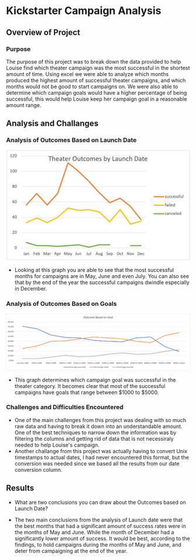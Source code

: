 # Kickstarter Campaign Analysis
## Overview of Project
### Purpose
The purpose of this project was to break down the data provided to help Louise find which theater campaign was the most successful in the shortest amount of time. Using excel we were able to analyze which months produced the highest amount of successful theater campaigns, and which months would not be good to start campaigns on. We were also able to determine which campaign goals would have a higher percentage of being successful, this would help Louise keep her campaign goal in a reasonable amount range. 
## Analysis and Challanges
### Analysis of Outcomes Based on Launch Date
![Analysis_of_Outcomes_VS_Launch](Theater_Outcomes_VS_Launch.png)
* Looking at this graph you are able to see that the most successful months for campaigns are in May, June and even July. You can also see that by the end of the year the successful campaigns dwindle especially in December.
### Analysis of Outcomes Based on Goals
![Outcome_Based_On_Goals](Outcome_Based_On_Goals.png)
* This graph determines which campaign goal was successful in the theater category. It becomes clear that most of the successful campaigns have goals that range between $1000 to $5000.  
### Challenges and Difficulties Encountered
* One of the main challenges from this project was dealing with so much raw data and having to break it down into an understandable amount. One of the best techniques to narrow down the information was by filtering the columns and getting rid of data that is not necessiraly needed to help Louise's campaign. 
* Another challange from this project was actually having to convert Unix timestamps to actual dates, I had never encountered this format, but the conversion was needed since we based all the results from our date conversion column. 
## Results
- What are two conclusions you can draw about the Outcomes based on Launch Date?
* The two main conclusions from the analysis of Launch date were that the best months that had a significant amount of success rates were in the months of May and June. While the month of December had a significantly lower amount of success. It would be best, according to the findings, to hold campaigns during the months of May and June, and deter from campaigning at the end of the year. 





